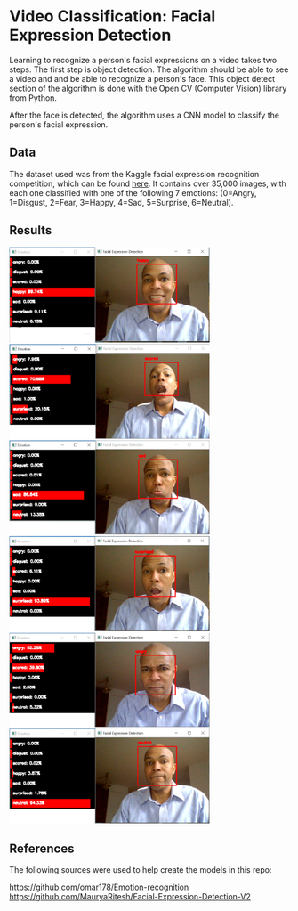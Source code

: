 # Video Classification: Facial Expression Detection

Learning to recognize a person's facial expressions on a video takes two steps.  The first step is object detection.  The algorithm should be able to see a video and and be able to recognize a person's face. This object detect section of the algorithm is done with the Open CV (Computer Vision) library from Python.

After the face is detected, the algorithm uses a CNN model to classify the person's facial expression.

## Data

The dataset used was from the Kaggle facial expression recognition competition, which can be found [here](https://www.kaggle.com/c/challenges-in-representation-learning-facial-expression-recognition-challenge/data). It contains over 35,000 images, with each one classified with one of the following 7 emotions: (0=Angry, 1=Disgust, 2=Fear, 3=Happy, 4=Sad, 5=Surprise, 6=Neutral).

## Results
<img src="https://github.com/mlsmall/Facial-Expression-Detection/blob/master/Expressions/happy.png" width="360" />
<img src="https://github.com/mlsmall/Facial-Expression-Detection/blob/master/Expressions/scared.png" width="360" />
<img src="https://github.com/mlsmall/Facial-Expression-Detection/blob/master/Expressions/sad.png" width="360" />
<img src="https://github.com/mlsmall/Facial-Expression-Detection/blob/master/Expressions/surprised.png" width="360" />
<img src="https://github.com/mlsmall/Facial-Expression-Detection/blob/master/Expressions/angry.png" width="360" />
<img src="https://github.com/mlsmall/Facial-Expression-Detection/blob/master/Expressions/neutral.png" width="360" />


## References

The following sources were used to help create the models in this repo:

https://github.com/omar178/Emotion-recognition
https://github.com/MauryaRitesh/Facial-Expression-Detection-V2

